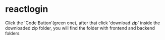 # reactlogin
Click the 'Code Button'(green one), after that click 'download zip'
inside the downloaded zip folder, you will find the folder with frontend and backend folders
